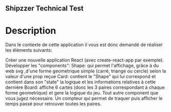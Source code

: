 ## Shipzzer Technical Test 
# Description

Dans le contexte de cette application il vous est donc demandé de réaliser les éléments suivants:

Créer une nouvelle application React (avec create-react-app par exemple).
Développer les "components":
Shape: qui permet l'affichage, grâce à du web svg ,d'une forme geometrique simple (carré, triange ou cercle) selon la valeur d'une prop reçue
Card: contient le "Shape" qui lui correspond et contient dans son "state" la logique et les informations relatives à cette dernière
Board: affiche 6 cartes (donc les 3 paires correspondant à chaque forme geometrique) et gere la logique du jeu.
Tout autre component que vous jugez nécessaire.
Un compteur qui permet de traquer puis afficher le temps passé pour retrouver toutes les paires.

